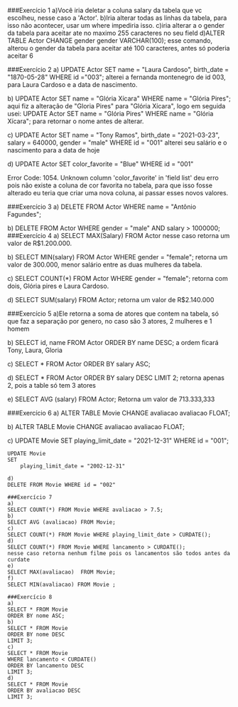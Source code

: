 ###Exercício 1
a)Você iria deletar a coluna salary da tabela que vc escolheu, nesse caso a 'Actor'.
b)Iria alterar todas as linhas da tabela, para isso não acontecer, usar um where impediria isso.
c)iria alterar a o gender da tabela para aceitar ate no maximo 255 caracteres no seu field
d)ALTER TABLE Actor CHANGE gender gender VARCHAR(100); esse comando, alterou o gender da tabela para aceitar até 100 caracteres, antes só poderia aceitar 6

###Exercício 2
a)
UPDATE Actor
SET name = "Laura Cardoso",
	birth_date = "1870-05-28"
WHERE id ="003";
alterei a fernanda montenegro de id 003, para Laura Cardoso e a data de nascimento.

b)
UPDATE Actor
SET name = "Glória Xícara"
WHERE name = "Glória Pires";
aqui fiz a alteração de "Gloria Pires" para "Glória Xícara", logo em seguida usei:
UPDATE Actor
SET name = "Glória Pires"
WHERE name = "Glória Xícara";
para retornar o nome antes de alterar.

c)
UPDATE Actor
SET 
	name = "Tony Ramos",
	birth_date = "2021-03-23",
    salary = 640000,
    gender = "male"
WHERE id = "001"
alterei seu salário e o nascimento para a data de hoje

d)
UPDATE Actor
SET 
	color_favorite = "Blue"
WHERE id = "001"

Error Code: 1054. Unknown column 'color_favorite' in 'field list'
deu erro pois não existe a coluna de cor favorita no tabela, para que isso fosse alterado eu teria que criar uma nova coluna, ai passar esses novos valores.

###Exercício 3
a)
DELETE FROM Actor
WHERE name = "Antônio Fagundes";

b)
DELETE FROM Actor
WHERE gender = "male" AND
	  salary  > 1000000;
###Exercício 4
a)
SELECT MAX(Salary)  FROM Actor
nesse caso retorna um valor de R$1.200.000.

b)
SELECT MIN(salary) FROM Actor WHERE gender = "female";
retorna um valor de 300.000, menor salário entre as duas mulheres da tabela.

c)
SELECT COUNT(*) FROM Actor WHERE gender = "female";
retorna com dois, Glória pires e Laura Cardoso.

d)
SELECT SUM(salary) FROM Actor;
retorna um valor de R$2.140.000

###Exercício 5
a)Ele retorna a soma de atores que contem na tabela, só que faz a separação por genero, no caso são 3 atores, 2 mulheres e 1 homem

b)
SELECT id, name FROM Actor
ORDER BY name DESC;
a ordem ficará Tony, Laura, Gloria

c)
SELECT * FROM Actor
ORDER BY salary ASC;

d)
SELECT * FROM Actor
ORDER BY salary DESC
LIMIT 2;
retorna apenas 2, pois a table só tem 3 atores

e)
SELECT AVG (salary) FROM Actor;
Retorna um valor de 713.333,333

###Exercício 6
a)
ALTER TABLE Movie CHANGE avaliacao avaliacao FLOAT;

b)
ALTER TABLE Movie CHANGE avaliacao avaliacao FLOAT;

c)
UPDATE Movie
SET 
	playing_limit_date = "2021-12-31"
WHERE id = "001";
~~~
UPDATE Movie
SET 
	playing_limit_date = "2002-12-31"
	
d)
DELETE FROM Movie WHERE id = "002"

###Exercício 7
a)
SELECT COUNT(*) FROM Movie WHERE avaliacao > 7.5;
b)
SELECT AVG (avaliacao) FROM Movie;
c)
SELECT COUNT(*) FROM Movie WHERE playing_limit_date > CURDATE();
d)
SELECT COUNT(*) FROM Movie WHERE lancamento > CURDATE();
nesse caso retorna nenhum filme pois os lancamentos são todos antes da curdate
e)
SELECT MAX(avaliacao)  FROM Movie;
f)
SELECT MIN(avaliacao) FROM Movie ;

###Exercício 8
a)
SELECT * FROM Movie
ORDER BY nome ASC;
b)
SELECT * FROM Movie
ORDER BY nome DESC
LIMIT 3;
c)
SELECT * FROM Movie 
WHERE lancamento < CURDATE() 
ORDER BY lancamento DESC 
LIMIT 3;	
d)
SELECT * FROM Movie 
ORDER BY avaliacao DESC 
LIMIT 3;		




